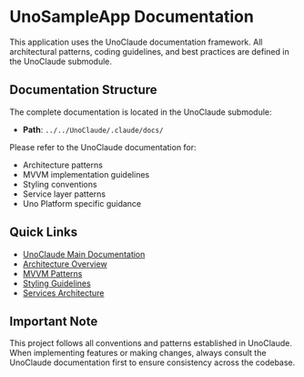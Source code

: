 # UnoSampleApp Documentation

This application uses the UnoClaude documentation framework. All architectural patterns, coding guidelines, and best practices are defined in the UnoClaude submodule.

## Documentation Structure

The complete documentation is located in the UnoClaude submodule:
- **Path**: `../../UnoClaude/.claude/docs/`

Please refer to the UnoClaude documentation for:
- Architecture patterns
- MVVM implementation guidelines
- Styling conventions
- Service layer patterns
- Uno Platform specific guidance

## Quick Links

- [UnoClaude Main Documentation](../../UnoClaude/Claude.md)
- [Architecture Overview](../../UnoClaude/.claude/docs/architecture/README.md)
- [MVVM Patterns](../../UnoClaude/.claude/docs/mvvm/README.md)
- [Styling Guidelines](../../UnoClaude/.claude/docs/styling/README.md)
- [Services Architecture](../../UnoClaude/.claude/docs/services/README.md)

## Important Note

This project follows all conventions and patterns established in UnoClaude. When implementing features or making changes, always consult the UnoClaude documentation first to ensure consistency across the codebase.